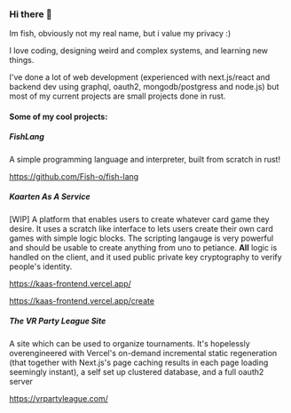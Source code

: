 ### Hi there 👋
Im fish, obviously not my real name, but i value my privacy :) 

I love coding, designing weird and complex systems, and learning new things.

I've done a lot of web development (experienced with next.js/react and backend dev using graphql, oauth2, mongodb/postgress and node.js) but most of my current projects are small projects done in rust.


#### Some of my cool projects:

##### FishLang

A simple programming language and interpreter, built from scratch in rust!

https://github.com/Fish-o/fish-lang


##### Kaarten As A Service
[WIP] A platform that enables users to create whatever card game they desire. 
It uses a scratch like interface to lets users create their own card games with simple logic blocks.
The scripting langauge is very powerful and should be usable to create anything from uno to petiance.
**All** logic is handled on the client, and it used public private key cryptography to verify people's identity. 

https://kaas-frontend.vercel.app/

https://kaas-frontend.vercel.app/create

##### The VR Party League Site
A site which can be used to organize tournaments. 
It's hopelessly overengineered with Vercel's on-demand incremental static regeneration (that together with Next.js's page caching results in each page loading seemingly instant), a self set up clustered database, and a full oauth2 server

https://vrpartyleague.com/





<!--
**Fish-o/fish-o** is a ✨ _special_ ✨ repository because its `README.md` (this file) appears on your GitHub profile.

Here are some ideas to get you started:

- 🔭 I’m currently working on ...
- 🌱 I’m currently learning ...
- 👯 I’m looking to collaborate on ...
- 🤔 I’m looking for help with ...
- 💬 Ask me about ...
- 📫 How to reach me: ...
- 😄 Pronouns: ...
- ⚡ Fun fact: ...
-->
